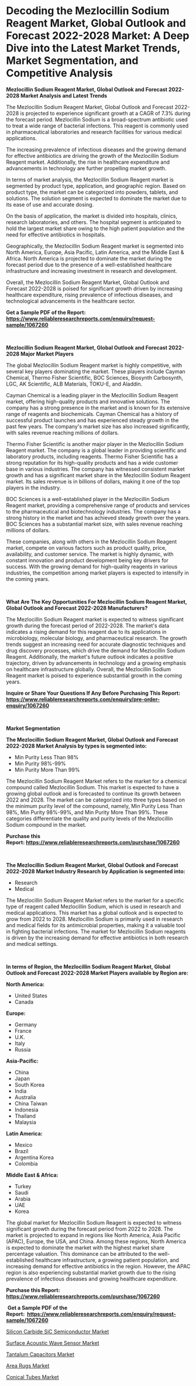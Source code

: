 <p><h1>Decoding the Mezlocillin Sodium Reagent Market, Global Outlook and Forecast 2022-2028 Market: A Deep Dive into the Latest Market Trends, Market Segmentation, and Competitive Analysis</h1></p><p><strong>Mezlocillin Sodium Reagent Market, Global Outlook and Forecast 2022-2028 Market Analysis and Latest Trends</strong></p>
<p><p>The Mezlocillin Sodium Reagent Market, Global Outlook and Forecast 2022-2028 is projected to experience significant growth at a CAGR of 7.3% during the forecast period. Mezlocillin Sodium is a broad-spectrum antibiotic used to treat a wide range of bacterial infections. This reagent is commonly used in pharmaceutical laboratories and research facilities for various medical applications.</p><p>The increasing prevalence of infectious diseases and the growing demand for effective antibiotics are driving the growth of the Mezlocillin Sodium Reagent market. Additionally, the rise in healthcare expenditure and advancements in technology are further propelling market growth.</p><p>In terms of market analysis, the Mezlocillin Sodium Reagent market is segmented by product type, application, and geographic region. Based on product type, the market can be categorized into powders, tablets, and solutions. The solution segment is expected to dominate the market due to its ease of use and accurate dosing.</p><p>On the basis of application, the market is divided into hospitals, clinics, research laboratories, and others. The hospital segment is anticipated to hold the largest market share owing to the high patient population and the need for effective antibiotics in hospitals.</p><p>Geographically, the Mezlocillin Sodium Reagent market is segmented into North America, Europe, Asia Pacific, Latin America, and the Middle East & Africa. North America is projected to dominate the market during the forecast period due to the presence of a well-established healthcare infrastructure and increasing investment in research and development.</p><p>Overall, the Mezlocillin Sodium Reagent Market, Global Outlook and Forecast 2022-2028 is poised for significant growth driven by increasing healthcare expenditure, rising prevalence of infectious diseases, and technological advancements in the healthcare sector.</p></p>
<p><strong>Get a Sample PDF of the Report:&nbsp; <a href="https://www.reliableresearchreports.com/enquiry/request-sample/1067260">https://www.reliableresearchreports.com/enquiry/request-sample/1067260</a></strong></p>
<p>&nbsp;</p>
<p><strong>Mezlocillin Sodium Reagent Market, Global Outlook and Forecast 2022-2028 Major Market Players</strong></p>
<p><p>The global Mezlocillin Sodium Reagent market is highly competitive, with several key players dominating the market. These players include Cayman Chemical, Thermo Fisher Scientific, BOC Sciences, Biosynth Carbosynth, LGC, AK Scientific, ALB Materials, TOKU-E, and Aladdin.</p><p>Cayman Chemical is a leading player in the Mezlocillin Sodium Reagent market, offering high-quality products and innovative solutions. The company has a strong presence in the market and is known for its extensive range of reagents and biochemicals. Cayman Chemical has a history of successful product launches and has experienced steady growth in the past few years. The company's market size has also increased significantly, with sales revenue reaching millions of dollars.</p><p>Thermo Fisher Scientific is another major player in the Mezlocillin Sodium Reagent market. The company is a global leader in providing scientific and laboratory products, including reagents. Thermo Fisher Scientific has a strong reputation for its high-quality products and has a wide customer base in various industries. The company has witnessed consistent market growth and has a significant market share in the Mezlocillin Sodium Reagent market. Its sales revenue is in billions of dollars, making it one of the top players in the industry.</p><p>BOC Sciences is a well-established player in the Mezlocillin Sodium Reagent market, providing a comprehensive range of products and services to the pharmaceutical and biotechnology industries. The company has a strong history in the market and has achieved steady growth over the years. BOC Sciences has a substantial market size, with sales revenue reaching millions of dollars.</p><p>These companies, along with others in the Mezlocillin Sodium Reagent market, compete on various factors such as product quality, price, availability, and customer service. The market is highly dynamic, with constant innovation and product development being key drivers for success. With the growing demand for high-quality reagents in various industries, the competition among market players is expected to intensify in the coming years.</p></p>
<p>&nbsp;</p>
<p><strong>What Are The Key Opportunities For Mezlocillin Sodium Reagent Market, Global Outlook and Forecast 2022-2028 Manufacturers?</strong></p>
<p><p>The Mezlocillin Sodium Reagent market is expected to witness significant growth during the forecast period of 2022-2028. The market's data indicates a rising demand for this reagent due to its applications in microbiology, molecular biology, and pharmaceutical research. The growth trends suggest an increasing need for accurate diagnostic techniques and drug discovery processes, which drive the demand for Mezlocillin Sodium Reagent. Additionally, the market's future outlook indicates a positive trajectory, driven by advancements in technology and a growing emphasis on healthcare infrastructure globally. Overall, the Mezlocillin Sodium Reagent market is poised to experience substantial growth in the coming years.</p></p>
<p><strong>Inquire or Share Your Questions If Any Before Purchasing This Report: <a href="https://www.reliableresearchreports.com/enquiry/pre-order-enquiry/1067260">https://www.reliableresearchreports.com/enquiry/pre-order-enquiry/1067260</a></strong></p>
<p>&nbsp;</p>
<p><strong>Market Segmentation</strong></p>
<p><strong>The Mezlocillin Sodium Reagent Market, Global Outlook and Forecast 2022-2028 Market Analysis by types is segmented into:</strong></p>
<p><ul><li>Min Purity Less Than 98%</li><li>Min Purity 98%-99%</li><li>Min Purity More Than 99%</li></ul></p>
<p><p>The Mezlocillin Sodium Reagent Market refers to the market for a chemical compound called Mezlocillin Sodium. This market is expected to have a growing global outlook and is forecasted to continue its growth between 2022 and 2028. The market can be categorized into three types based on the minimum purity level of the compound, namely, Min Purity Less Than 98%, Min Purity 98%-99%, and Min Purity More Than 99%. These categories differentiate the quality and purity levels of the Mezlocillin Sodium compound in the market.</p></p>
<p><strong>Purchase this Report:&nbsp;<a href="https://www.reliableresearchreports.com/purchase/1067260">https://www.reliableresearchreports.com/purchase/1067260</a></strong></p>
<p>&nbsp;</p>
<p><strong>The Mezlocillin Sodium Reagent Market, Global Outlook and Forecast 2022-2028 Market Industry Research by Application is segmented into:</strong></p>
<p><ul><li>Research</li><li>Medical</li></ul></p>
<p><p>The Mezlocillin Sodium Reagent Market refers to the market for a specific type of reagent called Mezlocillin Sodium, which is used in research and medical applications. This market has a global outlook and is expected to grow from 2022 to 2028. Mezlocillin Sodium is primarily used in research and medical fields for its antimicrobial properties, making it a valuable tool in fighting bacterial infections. The market for Mezlocillin Sodium reagents is driven by the increasing demand for effective antibiotics in both research and medical settings.</p></p>
<p>&nbsp;</p>
<p><strong>In terms of Region, the Mezlocillin Sodium Reagent Market, Global Outlook and Forecast 2022-2028 Market Players available by Region are:</strong></p>
<p>
    <p> <strong> North America: </strong>
        <ul>
            <li>United States</li>
            <li>Canada</li>
        </ul>
        </p> 
    <p> <strong> Europe: </strong>
        <ul>
            <li>Germany</li>
            <li>France</li>
            <li>U.K.</li>
            <li>Italy</li>
            <li>Russia</li>
        </ul>
        </p> 
    <p> <strong> Asia-Pacific: </strong>
        <ul>
            <li>China</li>
            <li>Japan</li>
            <li>South Korea</li>
            <li>India</li>
            <li>Australia</li>
            <li>China Taiwan</li>
            <li>Indonesia</li>
            <li>Thailand</li>
            <li>Malaysia</li>
        </ul>
        </p> 
    <p> <strong> Latin America: </strong>
        <ul>
            <li>Mexico</li>
            <li>Brazil</li>
            <li>Argentina Korea</li>
            <li>Colombia</li>
        </ul>
        </p> 
    <p> <strong> Middle East & Africa: </strong>
        <ul>
            <li>Turkey</li>
            <li>Saudi</li>
            <li>Arabia</li>
            <li>UAE</li>
            <li>Korea</li>
        </ul>
    </p>
    </p>
<p><p>The global market for Mezlocillin Sodium Reagent is expected to witness significant growth during the forecast period from 2022 to 2028. The market is projected to expand in regions like North America, Asia Pacific (APAC), Europe, the USA, and China. Among these regions, North America is expected to dominate the market with the highest market share percentage valuation. This dominance can be attributed to the well-established healthcare infrastructure, a growing patient population, and increasing demand for effective antibiotics in the region. However, the APAC region is also experiencing substantial market growth due to the rising prevalence of infectious diseases and growing healthcare expenditure.</p></p>
<p><strong>Purchase this Report: <a href="https://www.reliableresearchreports.com/purchase/1067260">https://www.reliableresearchreports.com/purchase/1067260</a></strong></p>
<p>&nbsp;<strong>Get a Sample PDF of the Report:&nbsp;&nbsp;<a href="https://www.reliableresearchreports.com/enquiry/request-sample/1067260">https://www.reliableresearchreports.com/enquiry/request-sample/1067260</a></strong></p>
<p><strong></strong></p>
<p><p><a href="https://www.reportprime.com/silicon-carbide-sic-semiconductor-r5239">Silicon Carbide SiC Semiconductor Market</a></p><p><a href="https://www.reportprime.com/surface-acoustic-wave-sensor-r5238">Surface Acoustic Wave Sensor Market</a></p><p><a href="https://www.linkedin.com/pulse/tantalum-capacitors-market-size-growth-forecast-from-2023-xuyre/">Tantalum Capacitors Market</a></p><p><a href="https://medium.com/@ashleyhills1920/area-rugs-market-size-growth-forecast-2023-2030-eb0af67c7874">Area Rugs Market</a></p><p><a href="https://medium.com/@serenaframi/conical-tubes-market-size-growth-forecast-2023-2030-50ec8fd42812">Conical Tubes Market</a></p></p>